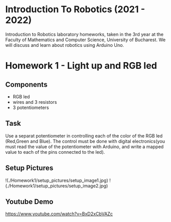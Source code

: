 # Introduction To Robotics (2021 - 2022)

Introduction to Robotics laboratory homeworks, taken in the 3rd year at the Faculty of Mathematics and Computer Science, University of Bucharest. We will discuss and learn about robotics using Arduino Uno. 

# Homework 1 - Light up and RGB led

## Components

* RGB led
* wires and 3 resistors
* 3 potentiometers

## Task

Use a separat potentiometer in controlling each of the color of the RGB led (Red,Green and Blue).  The control must be done with digital electronics(you must read the value of the potentiometer with Arduino, and write a mapped value to each of the pins connected to the led).

## Setup Pictures

!(./Homework1/setup_pictures/setup_image1.jpg)
!(./Homework1/setup_pictures/setup_image2.jpg)

## Youtube Demo

https://www.youtube.com/watch?v=BxD2xCbVAZc
